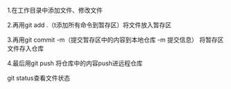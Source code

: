 1.在工作目录中添加文件、修改文件

2.再用git add .（t添加所有命令到暂存区）将文件放入暂存区

3.再用git commit -m（提交暂存区中的内容到本地仓库 -m 提交信息） 将暂存区文件存入仓库

4.最后用git push 将仓库中的内容push进远程仓库

git status查看文件状态